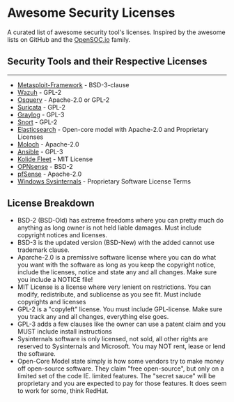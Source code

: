 # Awesome Security Licenses

A curated list of awesome security tool's licenses. Inspired by the awesome lists on GitHub and the [OpenSOC.io](https://opensoc.io) family.


## Security Tools and their Respective Licenses

---

* [Metasploit-Framework](https://github.com/rapid7/metasploit-framework/blob/master/LICENSE) - BSD-3-clause
* [Wazuh](https://github.com/wazuh/wazuh/blob/master/LICENSE) -  GPL-2
* [Osquery](https://github.com/facebook/osquery/blob/experimental/LICENSE) - Apache-2.0 or GPL-2
* [Suricata](https://github.com/OISF/suricata/blob/master/LICENSE) - GPL-2
* [Graylog](https://github.com/Graylog2/graylog2-server/blob/master/COPYING) - GPL-3
* [Snort](https://github.com/snort3/snort3/blob/master/LICENSE) - GPL-2
* [Elasticsearch](https://github.com/elastic/elasticsearch/blob/master/LICENSE) - Open-core model with Apache-2.0 and Proprietary Licenses
* [Moloch](https://github.com/aol/moloch/blob/master/LICENSE) - Apache-2.0
* [Ansible](https://github.com/ansible/ansible/blob/devel/COPYING) - GPL-3
* [Kolide Fleet](https://github.com/kolide/fleet/blob/master/LICENSE) - MIT License
* [OPNsense](https://github.com/opnsense/core/blob/master/LICENSE) - BSD-2
* [pfSense](https://github.com/pfsense/pfsense/blob/master/LICENSE) - Apache-2.0
* [Windows Sysinternals](https://docs.microsoft.com/en-us/sysinternals/license-terms) - Proprietary Software License Terms

## License Breakdown


* BSD-2 (BSD-Old) has extreme freedoms where you can pretty much do anything as long owner is not held liable damages. Must include copyright notices and licenses.
* BSD-3 is the updated version (BSD-New) with the added cannot use trademark clause.
* Aparche-2.0 is a premissive software license where you can do what you want with the software as long as you keep the copyright notice, include the licenses, notice and state any and all changes. Make sure you include a NOTICE file!
* MIT License is a license where very lenient on restrictions. You can modify, redistribute, and sublicense as you see fit. Must include copyrights and licenses
* GPL-2 is a "copyleft" license. You must include GPL-license. Make sure you track any and all changes, everything else goes.
* GPL-3 adds a few clauses like the owner can use a patent claim and you MUST include install instructions
* Sysinternals software is only licensed, not sold, all other rights are reserved to Sysinternals and Microsoft. You may NOT rent, lease or lend the software.
* Open-Core Model state simply is how some vendors try to make money off open-source software. They claim "free open-source", but only on a limited set of the code IE. limited features. The "secret sauce" will be proprietary and you are expected to pay for those features. It does seem to work for some, think RedHat.


